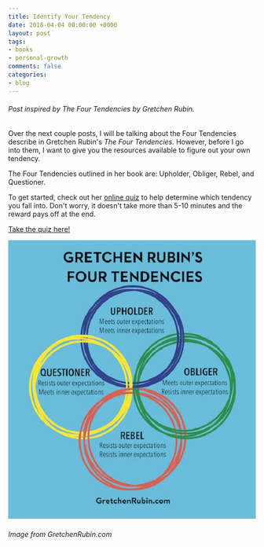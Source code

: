 ```yaml
---
title: Identify Your Tendency
date: 2018-04-04 00:00:00 +0000
layout: post
tags:
- books
- personal-growth
comments: false
categories:
- blog
---
```

###### Post inspired by _The Four Tendencies_ by Gretchen Rubin.

Over the next couple posts, I will be talking about the Four Tendencies describe in Gretchen Rubin's _The Four Tendencies._ However, before I go into them, I want to give you the resources available to figure out your own tendency.

The Four Tendencies outlined in her book are: Upholder, Obliger, Rebel, and Questioner.

To get started, check out her [online quiz](http://www.bit.ly/HabitsQuiz) to help determine which tendency you fall into. Don't worry, it doesn't take more than 5-10 minutes and the reward pays off at the end.

[Take the quiz here!](http://www.bit.ly/HabitsQuiz)

![](/uploads/2018/04/04/four-tendencies.jpg)

###### Image from GretchenRubin.com